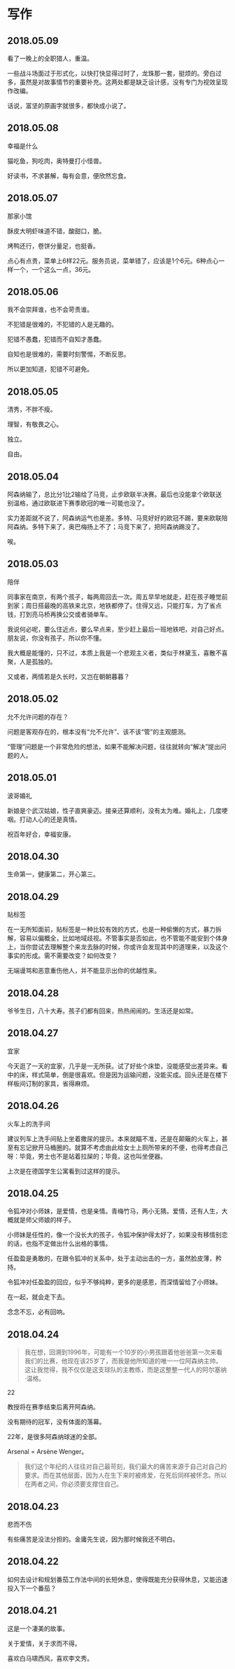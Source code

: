 # 写作

## 2018.05.09

看了一晚上的全职猎人，重温。

一些战斗场面过于形式化，以快打快显得过时了，龙珠那一套，挺烦的。旁白过多，虽然是对故事情节的重要补充。这两处都是缺乏设计感，没有专门为视效呈现作改编。

话说，富坚的原画字就很多，都快成小说了。

## 2018.05.08

幸福是什么

猫吃鱼，狗吃肉，奥特曼打小怪兽。

好读书，不求甚解，每有会意，便欣然忘食。

## 2018.05.07

那家小馆

酥皮大明虾味道不错，酸甜口，脆。

烤鸭还行，卷饼分量足，也挺香。

点心有点贵，菜单上6样22元。服务员说，菜单错了，应该是1个6元。6种点心一样一个，一个这么一点，36元。

## 2018.05.06

我不会崇拜谁，也不会苛责谁。

不犯错是很难的，不犯错的人是无趣的。

犯错不愚蠢，犯错而不自知才愚蠢。

自知也是很难的，需要时刻警惕，不断反思。

所以更加知道，犯错不可避免。

## 2018.05.05

清秀，不胖不瘦。

理智，有敬畏之心。

独立。

自由。

## 2018.05.04

阿森纳输了，总比分1比2输给了马竞，止步欧联半决赛。最后也没能拿个欧联送别温格，通过欧联进下赛季欧冠的唯一可能也没了。

实力差距就不说了，阿森纳运气也是差。多特、马竞好好的欧冠不踢，要来欧联陪阿森纳。多特下来了，奥巴梅扬上不了；马竞下来了，把阿森纳踢没了。

唉。

## 2018.05.03

陪伴

同事家在南京，有两个孩子，每两周回去一次。周五早早地就走，赶在孩子睡觉前到家；周日搭最晚的高铁来北京，地铁都停了。住得又远，只能打车，为了省点钱，打到亮马桥再换公交或者骑单车。

我说何必呢，要么住近点，要么早点来，至少赶上最后一班地铁吧，对自己好点。朋友说，你没有孩子，所以你不懂。

我大概是能懂的，只不过，本质上我是一个悲观主义者，类似于林黛玉，喜散不喜聚，人是孤独的。

又或者，两情若是久长时，又岂在朝朝暮暮？

## 2018.05.02

允不允许问题的存在？

问题是客观存在的，根本没有“允不允许”、该不该“管”的主观臆测。

“管理”问题是一个非常危险的想法，如果不能解决问题，往往就转向“解决”提出问题的人。

## 2018.05.01

波哥婚礼

新娘是个武汉姑娘，性子直爽豪迈。接亲还算顺利，没有太为难。婚礼上，几度哽咽。打动人心的还是真情。

祝百年好合，幸福安康。

## 2018.04.30

生命第一，健康第二，开心第三。

## 2018.04.29

贴标签

在一无所知面前，贴标签是一种比较有效的方式，也是一种偷懒的方式，暴力拆解，容易以偏概全，比如地域歧视。不管事实是否如此，也不管能不能安到个体身上，当你尝试去理解整个来龙去脉的时候，你或许会发现其中的道理来，以及这个事实的形成。需不需要改变？如何改变？

无端谩骂和恶意重伤他人，并不能显示出你的优越性来。

## 2018.04.28

爷爷生日，八十大寿。孩子们都有回来，热热闹闹的。生活还是如常。

## 2018.04.27

宜家

今天逛了一天的宜家，几乎是一无所获。试了好些个床垫，没能感受出差异来。看中的床，样式简单，倒是很喜欢。但是因为运输问题，没能买成。回头还是在楼下样板间订制的家具，省得麻烦。

## 2018.04.26

火车上的洗手间

建议列车上洗手间贴上坐着撒尿的提示。本来就瞄不准，还是在颠簸的火车上，甚至有忘记掀开马桶圈的。就算不考虑由此给女士上厕所带来的不便，也得考虑自己呀：毕竟，男士也不是站着拉屎的；毕竟，这也叫坐便器。

上次是在德国学生公寓看到过这样的提示。

## 2018.04.25

令狐冲对小师妹，是爱情，也是亲情。青梅竹马，两小无猜。爱情，还有人生，大概就是师父师娘的样子。

小师妹是任性的，像一个没长大的孩子，令狐冲保护得太好了，如果没有移情别恋的话，也指不定做出什么出格的事情。

任盈盈是勇敢的，在跟令狐冲的关系中，处于主动出击的一方，虽然脸皮薄，矜持。

令狐冲对任盈盈的回应，似乎不够纯粹，更多的是感恩，而深情留给了小师妹。

在一起，就会走下去。

念念不忘，必有回响。

## 2018.04.24

> 我在想，回溯到1996年，可能有一个10岁的小男孩跟着他爸爸第一次来看我们的比赛，他现在该25岁了，而我是他所知道的唯一一位阿森纳主帅。这让我觉得，我不仅仅是这支球队的主教练，而是这整整一代人的阿尔塞纳·温格。

22

教授将在赛季结束后离开阿森纳。

没有期待的冠军，没有体面的落幕。

22年，是很多阿森纳球迷的全部。

Arsenal = Arsène Wenger。

> 我们这个年纪的人往往对自己最苛刻，我们最大的痛苦来源于自己对自己的要求。而在其他层面，因为人在生下来时被疼爱，在死后同样被怀念。所以在两者之间，你必须要支撑住自己。

## 2018.04.23

悲而不伤

有些痛苦是没法分担的。金庸先生说，因为那时候我还不明白。

## 2018.04.22

如何去设计和规划番茄工作法中间的长短休息，使得既能充分获得休息，又能迅速投入下一个番茄？

## 2018.04.21

这是一个凄美的故事。

关于爱情，关于求而不得。

喜欢白马啸西风，喜欢李文秀。
